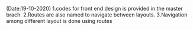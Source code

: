 (Date:19-10-2020)
 1.codes for front end design is provided in the master brach.
2.Routes are also named to navigate between layouts.
3.Navigation among different layout is done using routes
